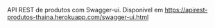 API REST de produtos com Swagger-ui. 
Disponível em https://apirest-produtos-thaina.herokuapp.com/swagger-ui.html

